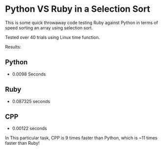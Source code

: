 # Python VS Ruby in a Selection Sort

This is some quick throwaway code testing Ruby against Python in terms of speed sorting an array using selection sort.

Tested over 40 trials using Linux time function.

Results:

## Python
* 0.0098 Seconds

## Ruby
* 0.087325 seconds

## CPP
* 0.00122 seconds

In This particular task, CPP is 9 times faster than Python, which is ~11 times faster than Ruby!
